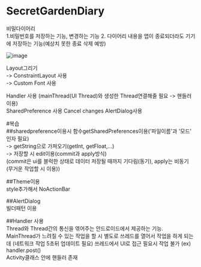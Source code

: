 # SecretGardenDiary   
비밀다이어리   
1.비밀번호를 저장하는 기능, 변경하는 기능
2. 다이어리 내용을 앱이 종료되더라도 기기에 저장하는 기능(예상치 못한 종료 삭제 예방)   

![image](https://user-images.githubusercontent.com/68258365/131245895-6ce266e4-fe51-442f-a474-c9b445e713f3.png)   

Layout그리기   
-> ConstraintLayout 사용   
-> Custom Font 사용   
   
Handler 사용 (mainThread(UI Thread)와 생성한 Thread연결해줄 필요 -> 핸들러이용)   
SharedPreference 사용   Cancel changes
AlertDialog사용    

#복습   
##sharedpreference이용시 함수getSharedPreferences이용('파일이름'과 '모드' 인자 필요)   
-> getString으로 가져오기(getInt, getFloat,...)   
-> 저장할 시 edit이용(commit과 apply방식)   
(commit은 ui를 블럭한 상태로 데이터 저장될 때까지 기다림(동기), apply는 비동기(무거운 작업할 시 이용))   

##Theme이용   
style추가해서 NoActionBar   

##AlertDialog   
빌더패턴 이용

##Handler 사용   
Thread와 Thread간의 통신을 엮어주는 안드로이드에서 제공하는 기능.   
MainThread가 느려질 수 있는 작업을 할 시 별도로 쓰레드를 열어서 작업을 하게 되는데 (네트워크 작업 5초뒤 업데이트 필요) 쓰레드에서 UI로 접근 필요시 작업 불가
(ex) handler.post()   
Activity클래스 안에 핸들러 존재   


